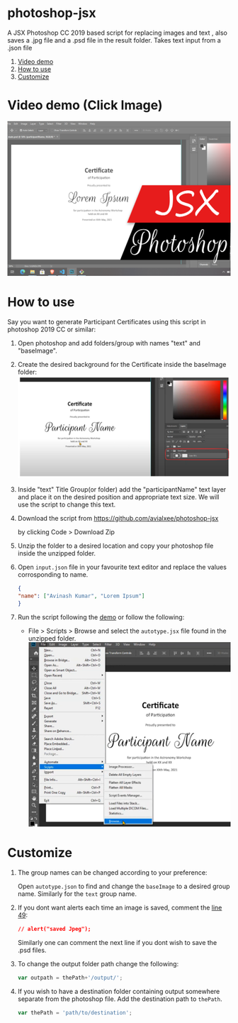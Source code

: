 # photoshop-jsx
A JSX Photoshop CC 2019 based script for replacing images and text , also saves a .jpg file and a .psd file in the result folder. Takes text input from a .json file

1. [Video demo](#video-demo-click-image)
2. [How to use](#how-to-use)
3. [Customize](#customize)

# Video demo (Click Image)
[![](assets/thumb.png)](https://youtu.be/qKsxW6evvdY "Youtube link showing how to replace texts in photoshop using this script")

# How to use

Say you want to generate Participant Certificates using this script in photoshop 2019 CC or similar:

1. Open photoshop and add folders/group with names "text" and "baseImage". 
2. Create the desired background for the Certificate inside the baseImage folder:
![](assets/baseimage.png)

3. Inside "text" Title Group(or folder) add the "participantName" text layer and place it on the desired position and appropriate text size. We will use the script to change this text.

4. Download the script from https://github.com/avialxee/photoshop-jsx 

    by clicking Code > Download Zip

5. Unzip the folder to a desired location and copy your photoshop file inside the unzipped folder.
6. Open `input.json` file in your favourite text editor and replace the values corrosponding to name. 
    ```json
    {
    "name": ["Avinash Kumar", "Lorem Ipsum"]
    }
    ```
7. Run the script following the [demo](https://youtu.be/qKsxW6evvdY "Youtube link showing how to replace texts in photoshop using this script") or follow the following:
    - File > Scripts > Browse and select the `autotype.jsx` file found in the unzipped folder.
    ![Photoshop screenshot File > Scripts > Browse](assets/open_scriptfile.png)


# Customize

1. The group names can be changed according to your preference:

    Open `autotype.json` to find and change the `baseImage` to a desired group name. Similarly for the `text` group name.

2. If you dont want alerts each time an image is saved, comment the [line 49](https://github.com/avialxee/photoshop-jsx/blob/24713c40f18cceedc3afed4b791c439ea1804f0b/autotype.jsx#L49):
    ```json
    // alert("saved Jpeg");
    ```
    Similarly one can comment the next line if you dont wish to save the .psd files.
3. To change the output folder path change the following:
    ```jsx
    var outpath = thePath+'/output/';
    ```
4. If you wish to have a destination folder containing output somewhere separate from the photoshop file. Add the destination path to `thePath`.
    ```jsx
    var thePath = 'path/to/destination';
    ```
